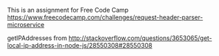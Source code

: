 This is an assignment for Free Code Camp https://www.freecodecamp.com/challenges/request-header-parser-microservice

getIPAddresses from http://stackoverflow.com/questions/3653065/get-local-ip-address-in-node-js/28550308#28550308

